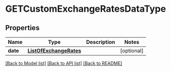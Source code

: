 # GETCustomExchangeRatesDataType

## Properties
Name | Type | Description | Notes
------------ | ------------- | ------------- | -------------
**date** | [**ListOfExchangeRates**](ListOfExchangeRates.md) |  | [optional] 

[[Back to Model list]](../README.md#documentation-for-models) [[Back to API list]](../README.md#documentation-for-api-endpoints) [[Back to README]](../README.md)


